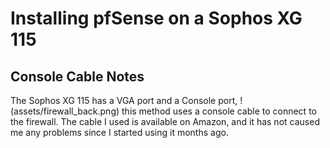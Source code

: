 # Installing pfSense on a Sophos XG 115
## Console Cable Notes
The Sophos XG 115 has a VGA port and a Console port, !(assets/firewall_back.png) this method uses a console cable to connect to the firewall.  The cable I used is available on Amazon, and it has not caused me any problems since I started using it months ago. <link>
